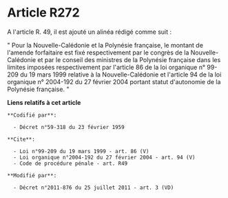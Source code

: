 # Article R272

A l'article R. 49, il est ajouté un alinéa rédigé comme suit : 

" Pour la Nouvelle-Calédonie et la Polynésie française, le montant de l'amende forfaitaire est fixé respectivement par le
congrès de la Nouvelle-Calédonie et par le conseil des ministres de la Polynésie française dans les limites imposées
respectivement par l'article 86 de la loi organique n° 99-209 du 19 mars 1999 relative à la Nouvelle-Calédonie et l'article
94 de la loi organique n° 2004-192 du 27 février 2004 portant statut d'autonomie de la Polynésie française. "

**Liens relatifs à cet article**

	**Codifié par**:

	  - Décret n°59-318 du 23 février 1959

	**Cite**:

	  - Loi n°99-209 du 19 mars 1999 - art. 86 (V)
	  - Loi organique n°2004-192 du 27 février 2004 - art. 94 (V)
	  - Code de procédure pénale - art. R49

	**Modifié par**:

	  - Décret n°2011-876 du 25 juillet 2011 - art. 3 (VD)

